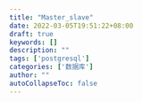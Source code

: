 ```yaml
---
title: "Master_slave"
date: 2022-03-05T19:51:22+08:00
draft: true
keywords: []
description: ""
tags: ['postgresql']
categories: ['数据库']
author: ""
autoCollapseToc: false
---
```


<!--more-->